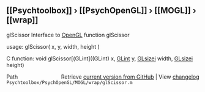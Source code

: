 ## [[Psychtoolbox]] &#8250; [[PsychOpenGL]] &#8250; [[MOGL]] &#8250; [[wrap]]

glScissor  Interface to [OpenGL](OpenGL) function glScissor  
  
usage:  glScissor( x, y, width, height )  
  
C function:  void glScissor[(GLint]((GLint) x, [GLint](GLint) y, [GLsizei](GLsizei) width, [GLsizei](GLsizei) height)  




<div class="code_header" style="text-align:right;">
  <span style="float:left;">Path&nbsp;&nbsp;</span> <span class="counter">Retrieve <a href=
  "https://raw.github.com/Psychtoolbox-3/Psychtoolbox-3/beta/Psychtoolbox/PsychOpenGL/MOGL/wrap/glScissor.m">current version from GitHub</a> | View <a href=
  "https://github.com/Psychtoolbox-3/Psychtoolbox-3/commits/beta/Psychtoolbox/PsychOpenGL/MOGL/wrap/glScissor.m">changelog</a></span>
</div>
<div class="code">
  <code>Psychtoolbox/PsychOpenGL/MOGL/wrap/glScissor.m</code>
</div>

